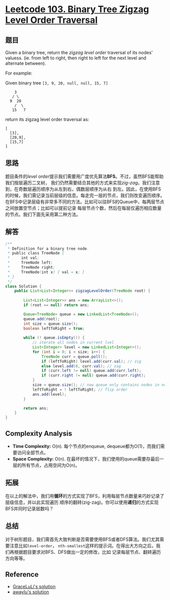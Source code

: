 # [Leetcode 103. Binary Tree Zigzag Level Order Traversal](https://leetcode.com/problems/binary-tree-zigzag-level-order-traversal/)

## 题目

Given a binary tree, return the *zigzag level order* traversal of its nodes' valuess. 
(ie. from left to right, then right to left for the next level and alternate between).

For example:

Given binary tree `[3, 9, 20, null, null, 15, 7]`
```
    3
   / \
  9  20
    /  \
   15   7
```
return its zigzag level order traversal as:
```
[
  [3],
  [20,9],
  [15,7]
]
```

## 思路

题目条件的*level order*提示我们需要用广度优先算法**BFS**。不过，虽然BFS能帮助我们按层遍历二叉树，
我们仍然需要结合其他的方式来实现*zig-zag*。我们注意到，在奇数层遍历顺序为从左到右，偶数层顺序为从右
到左。因此，在使用BFS的时候，我们需记录当前层级的信息。每走完一层的节点，我们则改变遍历顺序。
在BFS中记录层级有非常多不同的方法。比如可以往BFS的Queue中，每两层节点之间放置空节点；比如可以提前记录
每层节点个数，然后在每层仅遍历相应数量的节点。我们下面先采用第二种方法。

## 解答
```java
/**
 * Definition for a binary tree node.
 * public class TreeNode {
 *     int val;
 *     TreeNode left;
 *     TreeNode right;
 *     TreeNode(int x) { val = x; }
 * }
 */
class Solution {
    public List<List<Integer>> zigzagLevelOrder(TreeNode root) {
        
        List<List<Integer>> ans = new ArrayList<>();
        if (root == null) return ans;

        Queue<TreeNode> queue = new LinkedList<TreeNode>();
        queue.add(root);
        int size = queue.size();
        boolean leftToRight = true;
        
        while (! queue.isEmpty()) {     
            // iterate all nodes in current lvel
            List<Integer> level = new LinkedList<Integer>();
            for (int i = 0; i < size; i++) {          
                TreeNode curr = queue.poll();
                if (leftToRight) level.add(curr.val); // zig
                else level.add(0, curr.val); // zag
                if (curr.left != null) queue.add(curr.left);
                if (curr.right != null) queue.add(curr.right);
            }    
            size = queue.size(); // now queue only contains nodes in next level
            leftToRight = ! leftToRight; // flip order
            ans.add(level);
        }

        return ans;
    }
}
```

## Complexity Analysis
- **Time Complexity:** O(n). 每个节点的enqueue, dequeue都为O(1)，而我们需要访问全部节点。
- **Space Complexity:** O(n). 在最坏的情况下，我们使用的queue需要存最后一层的所有节点，占用空间为O(n)。

## 拓展

在以上的解法中，我们用**循环**的方式实现了BFS，利用每层节点数量来巧妙记录了层级信息，并以此实现遍历
顺序的翻转(zig-zag)。你可以使用**递归**的方式实现BFS并同时记录层数吗？

## 总结

对于树形题目，我们需首先大致判断是否需要使用BFS或者DFS算法。我们尤其需要注意比如`level-order`，
`nth-smallest`这样的提示词。在得出大方向之后，我们再根据题目要求对BFS、DFS做出一定的修改，比如
记录每层节点、翻转遍历方向等等。

## Reference

- [GraceLuLi's solution](https://leetcode.com/problems/binary-tree-zigzag-level-order-traversal/discuss/33814/A-concise-and-easy-understanding-Java-solution)
- [awaylu's solution](https://leetcode.com/problems/binary-tree-zigzag-level-order-traversal/discuss/33815/My-accepted-JAVA-solution)